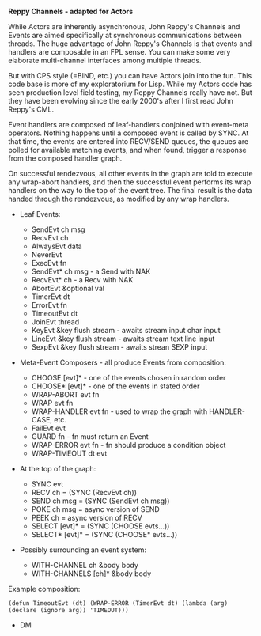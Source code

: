 **Reppy Channels - adapted for Actors**

While Actors are inherently asynchronous, John Reppy's Channels and Events are aimed specifically at synchronous communications between threads. The huge advantage of John Reppy's Channels is that events and handlers are composable in an FPL sense. You can make some very elaborate multi-channel interfaces among multiple threads.

But with CPS style (=BIND, etc.) you can have Actors join into the fun. This code base is more of my exploratorium for Lisp. While my Actors code has seen production level field testing, my Reppy Channels really have not. But they have been evolving since the early 2000's after I first read John Reppy's CML.

Event handlers are composed of leaf-handlers conjoined with event-meta operators. Nothing happens until a composed event is called by SYNC. At that time, the events are entered into RECV/SEND queues, the queues are polled for available matching events, and when found, trigger a response from the composed handler graph.

On successful rendezvous, all other events in the graph are told to execute any wrap-abort handlers, and then the successful event performs its wrap handlers on the way to the top of the event tree. The final result is the data handed through the rendezvous, as modified by any wrap handlers.

* Leaf Events:
	* SendEvt ch msg
	* RecvEvt ch
	* AlwaysEvt data
	* NeverEvt
	* ExecEvt fn
	* SendEvt* ch msg - a Send with NAK
	* RecvEvt* ch - a Recv with NAK
	* AbortEvt &optional val
	* TimerEvt dt
	* ErrorEvt fn
	* TimeoutEvt dt
	* JoinEvt thread
	* KeyEvt &key flush stream - awaits stream input char input
	* LineEvt &key flush stream - awaits stream text line input
	* SexpEvt &key flush stream - awaits strean SEXP input
	
* Meta-Event Composers - all produce Events from composition:
	* CHOOSE [evt]* - one of the events chosen in random order
	* CHOOSE* [evt]* - one of the events in stated order
	* WRAP-ABORT evt fn
	* WRAP evt fn
	* WRAP-HANDLER evt fn - used to wrap the graph with HANDLER-CASE, etc.
	* FailEvt evt 
	* GUARD fn - fn must return an Event
	* WRAP-ERROR evt fn - fn should produce a condition object
	* WRAP-TIMEOUT dt evt
	
* At the top of the graph:
	* SYNC evt
	* RECV ch = (SYNC (RecvEvt ch))
	* SEND ch msg = (SYNC (SendEvt ch msg))
	* POKE ch msg = async version of SEND
	* PEEK ch = async version of RECV
	* SELECT [evt]* = (SYNC (CHOOSE evts...))
	* SELECT* [evt]* = (SYNC (CHOOSE* evts...))
	
* Possibly surrounding an event system:
	* WITH-CHANNEL ch &body body
	* WITH-CHANNELS [ch]* &body body
	
Example composition:

  `(defun TimeoutEvt (dt)
    (WRAP-ERROR (TimerEvt dt)
      (lambda (arg)
	    (declare (ignore arg))
		'TIMEOUT)))`
	
- DM
